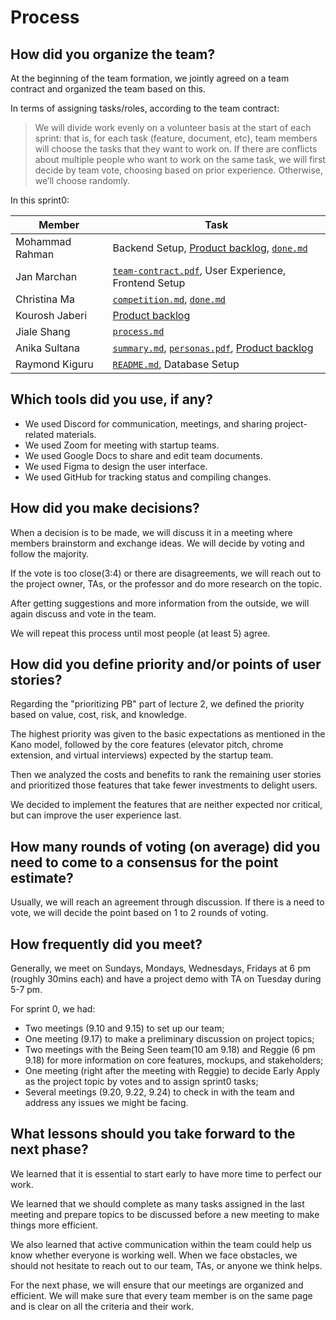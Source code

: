 # Process

## How did you organize the team?

At the beginning of the team formation, we jointly agreed on a team contract and organized the team based on this.

In terms of assigning tasks/roles, according to the team contract:

> We will divide work evenly on a volunteer basis at the start of each sprint: that is, for each task (feature, document, etc), team members will choose the tasks that they want to work on. If there are conflicts about multiple people who want to work on the same task, we will first decide by team vote, choosing based on prior experience. Otherwise, we’ll choose randomly.

In this sprint0:

| Member          | Task                                                                                 |
|-----------------|--------------------------------------------------------------------------------------|
| Mohammad Rahman | Backend Setup, [Product backlog](pb.md), [`done.md`](done.md)                        |
| Jan Marchan     | [`team-contract.pdf`](team-contract.pdf), User Experience, Frontend Setup            |
| Christina Ma    | [`competition.md`](competition.md), [`done.md`](done.md)                             |
| Kourosh Jaberi  | [Product backlog](pb.md)                                                             |
| Jiale Shang     | [`process.md`](process.md)                                                           |
| Anika Sultana   | [`summary.md`](summary.md), [`personas.pdf`](personas.pdf), [Product backlog](pb.md) |
| Raymond Kiguru  | [`README.md`](README.md), Database Setup                                             |

## Which tools did you use, if any?

- We used Discord for communication, meetings, and sharing project-related materials.
- We used Zoom for meeting with startup teams.
- We used Google Docs to share and edit team documents.
- We used Figma to design the user interface.
- We used GitHub for tracking status and compiling changes.

## How did you make decisions?

When a decision is to be made, we will discuss it in a meeting where members brainstorm and exchange ideas. We will decide by voting and follow the majority. 


If the vote is too close(3:4) or there are disagreements, we will reach out to the project owner, TAs, or the professor and do more research on the topic.

After getting suggestions and more information from the outside, we will again discuss and vote in the team.

We will repeat this process until most people (at least 5) agree.

## How did you define priority and/or points of user stories?

Regarding the "prioritizing PB" part of lecture 2, we defined the priority based on value, cost, risk, and knowledge.

The highest priority was given to the basic expectations as mentioned in the Kano model, followed by the core features (elevator pitch, chrome extension, and virtual interviews) expected by the startup team. 

Then we analyzed the costs and benefits to rank the remaining user stories and prioritized those features that take fewer investments to delight users.

We decided to implement the features that are neither expected nor critical, but can improve the user experience last.

## How many rounds of voting (on average) did you need to come to a consensus for the point estimate?

Usually, we will reach an agreement through discussion. If there is a need to vote, we will decide the point based on 1 to 2 rounds of voting.

## How frequently did you meet?

Generally, we meet on Sundays, Mondays, Wednesdays, Fridays at 6 pm (roughly 30mins each) and have a project demo with TA on Tuesday during 5-7 pm.

For sprint 0, we had:

 - Two meetings (9.10 and 9.15) to set up our team;
 - One meeting (9.17) to make a preliminary discussion on project topics;
 - Two meetings with the Being Seen team(10 am 9.18) and Reggie (6 pm 9.18) for more information on core features, mockups, and stakeholders;
 - One meeting (right after the meeting with Reggie) to decide Early Apply as the project topic by votes and to assign sprint0 tasks;
 - Several meetings (9.20, 9.22, 9.24) to check in with the team and address any issues we might be facing.

## What lessons should you take forward to the next phase?

We learned that it is essential to start early to have more time to perfect our work. 

We learned that we should complete as many tasks assigned in the last meeting and prepare topics to be discussed before a new meeting to make things more efficient.

We also learned that active communication within the team could help us know whether everyone is working well. When we face obstacles, we should not hesitate to reach out to our team, TAs, or anyone we think helps.

For the next phase, we will ensure that our meetings are organized and efficient. We will make sure that every team member is on the same page and is clear on all the criteria and their work.
